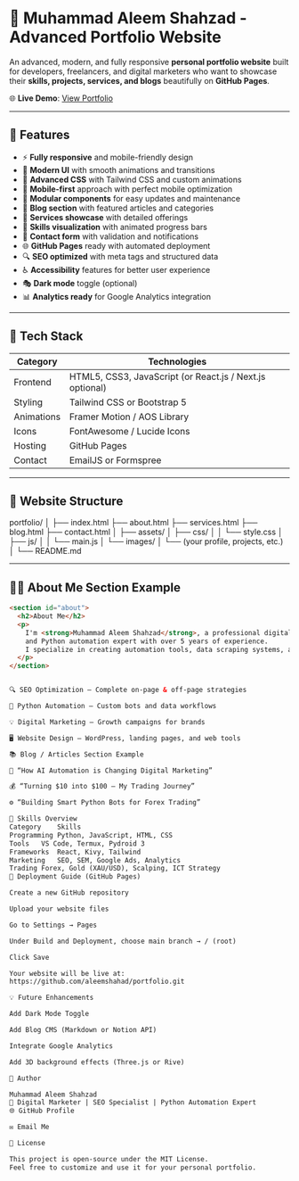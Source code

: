 # 💼 Muhammad Aleem Shahzad - Advanced Portfolio Website

An advanced, modern, and fully responsive **personal portfolio website** built for developers, freelancers, and digital marketers who want to showcase their **skills, projects, services, and blogs** beautifully on **GitHub Pages**.

🌐 **Live Demo**: [View Portfolio](https://aleemshahzad.github.io/portfolio)

---

## 🌟 Features

- ⚡ **Fully responsive** and mobile-friendly design
- 🎨 **Modern UI** with smooth animations and transitions
- 🚀 **Advanced CSS** with Tailwind CSS and custom animations
- 📱 **Mobile-first** approach with perfect mobile optimization
- 🧩 **Modular components** for easy updates and maintenance
- 📝 **Blog section** with featured articles and categories
- 💼 **Services showcase** with detailed offerings
- 🎯 **Skills visualization** with animated progress bars
- 📧 **Contact form** with validation and notifications
- 🌐 **GitHub Pages** ready with automated deployment
- 🔍 **SEO optimized** with meta tags and structured data
- ♿ **Accessibility** features for better user experience
- 🎭 **Dark mode** toggle (optional)
- 📊 **Analytics ready** for Google Analytics integration  

---

## 🧰 Tech Stack

| Category | Technologies |
|-----------|---------------|
| Frontend | HTML5, CSS3, JavaScript (or React.js / Next.js optional) |
| Styling | Tailwind CSS or Bootstrap 5 |
| Animations | Framer Motion / AOS Library |
| Icons | FontAwesome / Lucide Icons |
| Hosting | GitHub Pages |
| Contact | EmailJS or Formspree |

---

## 📁 Website Structure

portfolio/
│
├── index.html
├── about.html
├── services.html
├── blog.html
├── contact.html
│
├── assets/
│ ├── css/
│ │ └── style.css
│ ├── js/
│ │ └── main.js
│ └── images/
│ └── (your profile, projects, etc.)
│
└── README.md


---

## 🧍‍♂️ About Me Section Example

```html
<section id="about">
  <h2>About Me</h2>
  <p>
    I'm <strong>Muhammad Aleem Shahzad</strong>, a professional digital marketer, SEO specialist,
    and Python automation expert with over 5 years of experience.  
    I specialize in creating automation tools, data scraping systems, and trading bots.
  </p>
</section>


🔍 SEO Optimization — Complete on-page & off-page strategies

🤖 Python Automation — Custom bots and data workflows

💡 Digital Marketing — Growth campaigns for brands

🖥️ Website Design — WordPress, landing pages, and web tools

📚 Blog / Articles Section Example

🧩 “How AI Automation is Changing Digital Marketing”

💰 “Turning $10 into $100 — My Trading Journey”

⚙️ “Building Smart Python Bots for Forex Trading”

🧠 Skills Overview
Category	Skills
Programming	Python, JavaScript, HTML, CSS
Tools	VS Code, Termux, Pydroid 3
Frameworks	React, Kivy, Tailwind
Marketing	SEO, SEM, Google Ads, Analytics
Trading	Forex, Gold (XAU/USD), Scalping, ICT Strategy
🚀 Deployment Guide (GitHub Pages)

Create a new GitHub repository

Upload your website files

Go to Settings → Pages

Under Build and Deployment, choose main branch → / (root)

Click Save

Your website will be live at:
https://github.com/aleemshahad/portfolio.git

💡 Future Enhancements

Add Dark Mode Toggle

Add Blog CMS (Markdown or Notion API)

Integrate Google Analytics

Add 3D background effects (Three.js or Rive)

👤 Author

Muhammad Aleem Shahzad
📍 Digital Marketer | SEO Specialist | Python Automation Expert
🌐 GitHub Profile

✉️ Email Me

🧾 License

This project is open-source under the MIT License.
Feel free to customize and use it for your personal portfolio.